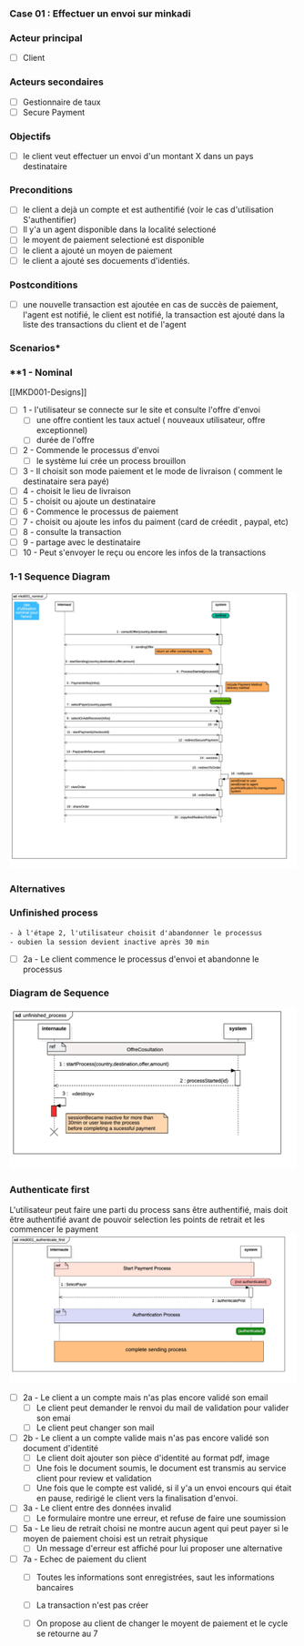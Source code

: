 ### Case 01 : Effectuer un envoi sur minkadi

### Acteur principal

- [ ] Client

### Acteurs secondaires

- [ ] Gestionnaire de taux
- [ ] Secure Payment

### Objectifs

- [ ] le client veut effectuer un envoi d'un montant X dans un pays destinataire 

### Preconditions

- [ ] le client a dejà un compte et est authentifié (voir le cas d'utilisation S'authentifier)
- [ ] Il y'a un agent disponible dans la localité selectioné
- [ ] le moyent de paiement selectioné est disponible 
- [ ] le client a ajouté un moyen de paiement
- [ ] le client a ajouté ses docuements d'identiés.

### Postconditions

- [ ] une nouvelle transaction est ajoutée en cas de succès de paiement, l'agent est notifié, le client est notifié, la transaction est ajouté dans la liste des transactions du client et de l'agent

### **Scenarios***

### **1 - Nominal
[[MKD001-Designs]]

- [ ] 1 - l'utilisateur se connecte sur le site et consulte l'offre d'envoi
	- [ ] une offre contient les taux actuel ( nouveaux utilisateur, offre exceptionnel)
	- [ ] durée de l'offre
- [ ] 2 - Commende le processus d'envoi 
	- [ ] le système lui crée un process brouillon
- [ ] 3 - Il choisit son mode paiement et le mode de livraison ( comment le destinataire sera payé)
- [ ] 4 -  choisit le lieu de livraison 
- [ ] 5 -  choisit ou ajoute un destinataire
- [ ] 6 -  Commence le processus de paiement
- [ ] 7 -  choisit ou ajoute les infos du paiment (card de créedit , paypal, etc)
- [ ] 8 -  consulte la transaction
- [ ] 9 -  partage avec le destinataire 
- [ ] 10 - Peut s'envoyer le reçu ou encore les infos de la transactions

### 1-1 Sequence Diagram

![ Diagramme de sequence du scenario nomilal ](./mkdi001_nominal.jpg "Diagrame de séquence")
### Alternatives

### Unfinished process
	- à l'étape 2, l'utilisateur choisit d'abandonner le processus 
	- oubien la session devient inactive après 30 min
- [ ] 2a - Le client commence le processus d'envoi et abandonne le processus
### Diagram de Sequence

![Sequence Nominal ](./mkdi001_unfinished_process.jpg "diagram de sequene")

### Authenticate first

L'utilisateur peut faire une parti du process sans être authentifié,
mais doit être authentifié avant de pouvoir selection les points de retrait et les commencer le payment
!["Authenticate first"](./mkdi001_authenticate_first.jpg "Authenticate first")

- [ ] 2a - Le client a un compte mais n'as plas encore validé son email
	- [ ] Le client peut demander le renvoi du mail de validation pour valider son emai
	- [ ]  Le client peut changer son mail 
- [ ] 2b - Le client a un compte valide mais n'as pas encore validé son document d'identité
	- [ ] Le client doit ajouter son pièce d'identité au format pdf, image 
	- [ ] Une fois le document soumis, le document est transmis au service client pour review et validation
	- [ ] Une fois que le compte est validé, si il y'a un envoi encours qui était en pause, redirigé le client vers la finalisation d'envoi.
- [ ] 3a - Le client entre des données invalid
	- [ ] Le formulaire montre une erreur, et refuse de faire une soumission
- [ ] 5a - Le lieu de retrait choisi ne montre aucun agent qui peut payer si le moyen de paiement choisi est un retrait physique
	- [ ] Un message d'erreur est affiché pour lui proposer une alternative 
- [ ] 7a - Echec de paiement du client
	- [ ]  Toutes les informations sont enregistrées, saut les informations bancaires
	- [ ]   La transaction n'est pas créer 
	- [ ]  On propose au client de changer le moyent de paiement et le cycle se retourne au 7

